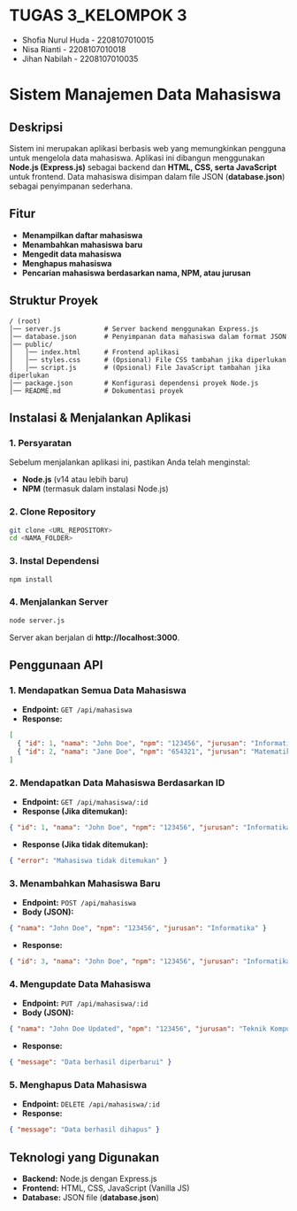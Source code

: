 # TUGAS 3_KELOMPOK 3
- Shofia Nurul Huda - 2208107010015
- Nisa Rianti - 2208107010018
- Jihan Nabilah - 2208107010035

# Sistem Manajemen Data Mahasiswa

## Deskripsi
Sistem ini merupakan aplikasi berbasis web yang memungkinkan pengguna untuk mengelola data mahasiswa. Aplikasi ini dibangun menggunakan **Node.js (Express.js)** sebagai backend dan **HTML, CSS, serta JavaScript** untuk frontend. Data mahasiswa disimpan dalam file JSON (**database.json**) sebagai penyimpanan sederhana.

## Fitur
- **Menampilkan daftar mahasiswa**
- **Menambahkan mahasiswa baru**
- **Mengedit data mahasiswa**
- **Menghapus mahasiswa**
- **Pencarian mahasiswa berdasarkan nama, NPM, atau jurusan**

## Struktur Proyek
```
/ (root)
│── server.js           # Server backend menggunakan Express.js
│── database.json       # Penyimpanan data mahasiswa dalam format JSON
│── public/
│   │── index.html      # Frontend aplikasi
│   │── styles.css      # (Opsional) File CSS tambahan jika diperlukan
│   │── script.js       # (Opsional) File JavaScript tambahan jika diperlukan
│── package.json        # Konfigurasi dependensi proyek Node.js
│── README.md           # Dokumentasi proyek
```

## Instalasi & Menjalankan Aplikasi

### 1. Persyaratan
Sebelum menjalankan aplikasi ini, pastikan Anda telah menginstal:
- **Node.js** (v14 atau lebih baru)
- **NPM** (termasuk dalam instalasi Node.js)

### 2. Clone Repository
```sh
git clone <URL_REPOSITORY>
cd <NAMA_FOLDER>
```

### 3. Instal Dependensi
```sh
npm install
```

### 4. Menjalankan Server
```sh
node server.js
```
Server akan berjalan di **http://localhost:3000**.

## Penggunaan API
### **1. Mendapatkan Semua Data Mahasiswa**
- **Endpoint:** `GET /api/mahasiswa`
- **Response:**
```json
[
  { "id": 1, "nama": "John Doe", "npm": "123456", "jurusan": "Informatika" },
  { "id": 2, "nama": "Jane Doe", "npm": "654321", "jurusan": "Matematika" }
]
```

### **2. Mendapatkan Data Mahasiswa Berdasarkan ID**
- **Endpoint:** `GET /api/mahasiswa/:id`
- **Response (Jika ditemukan):**
```json
{ "id": 1, "nama": "John Doe", "npm": "123456", "jurusan": "Informatika" }
```
- **Response (Jika tidak ditemukan):**
```json
{ "error": "Mahasiswa tidak ditemukan" }
```

### **3. Menambahkan Mahasiswa Baru**
- **Endpoint:** `POST /api/mahasiswa`
- **Body (JSON):**
```json
{ "nama": "John Doe", "npm": "123456", "jurusan": "Informatika" }
```
- **Response:**
```json
{ "id": 3, "nama": "John Doe", "npm": "123456", "jurusan": "Informatika" }
```

### **4. Mengupdate Data Mahasiswa**
- **Endpoint:** `PUT /api/mahasiswa/:id`
- **Body (JSON):**
```json
{ "nama": "John Doe Updated", "npm": "123456", "jurusan": "Teknik Komputer" }
```
- **Response:**
```json
{ "message": "Data berhasil diperbarui" }
```

### **5. Menghapus Data Mahasiswa**
- **Endpoint:** `DELETE /api/mahasiswa/:id`
- **Response:**
```json
{ "message": "Data berhasil dihapus" }
```

## Teknologi yang Digunakan
- **Backend:** Node.js dengan Express.js
- **Frontend:** HTML, CSS, JavaScript (Vanilla JS)
- **Database:** JSON file (**database.json**)


